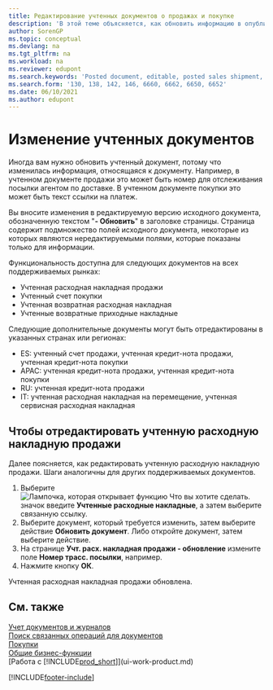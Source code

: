 ```yaml
---
title: Редактирование учтенных документов о продажах и покупке
description: 'В этой теме объясняется, как обновить информацию в опубликованном документе, таком как расходная накладная продажи или счет-фактура покупки, когда соответствующая информация изменилась.'
author: SorenGP
ms.topic: conceptual
ms.devlang: na
ms.tgt_pltfrm: na
ms.workload: na
ms.reviewer: edupont
ms.search.keywords: 'Posted document, editable, posted sales shipment, posted purchase invoice, posted return shipment, posted return receipt, Business Central, business document'
ms.search.form: '130, 138, 142, 146, 6660, 6662, 6650, 6652'
ms.date: 06/10/2021
ms.author: edupont
---
```

# <a name="edit-posted-documents"></a>Изменение учтенных документов

Иногда вам нужно обновить учтенный документ, потому что изменилась информация, относящаяся к документу. Например, в учтенном документе продажи это может быть номер для отслеживания посылки агентом по доставке. В учтенном документе покупки это может быть текст ссылки на платеж.

Вы вносите изменения в редактируемую версию исходного документа, обозначенную текстом "**- Обновить**" в заголовке страницы. Страница содержит подмножество полей исходного документа, некоторые из которых являются нередактируемыми полями, которые показаны только для информации.

Функциональность доступна для следующих документов на всех поддерживаемых рынках:

- Учтенная расходная накладная продажи
- Учтенный счет покупки
- Учтенная возвратная расходная накладная
- Учтенные возвратные приходные накладные

Следующие дополнительные документы могут быть отредактированы в указанных странах или регионах:

- ES: учтенный счет продажи, учтенная кредит-нота продажи, учтенная кредит-нота покупки
- APAC: учтенная кредит-нота продажи, учтенная кредит-нота покупки
- RU: учтенная кредит-нота продажи
- IT: учтенная расходная накладная на перемещение, учтенная сервисная расходная накладная

## <a name="to-edit-a-posted-sales-shipment"></a>Чтобы отредактировать учтенную расходную накладную продажи

Далее поясняется, как редактировать учтенную расходную накладную продажи. Шаги аналогичны для других поддерживаемых документов.

1. Выберите ![Лампочка, которая открывает функцию Что вы хотите сделать.](media/ui-search/search_small.png "Что вы хотите сделать") значок введите **Учтенные расходные накладные**, а затем выберите связанную ссылку.
2. Выберите документ, который требуется изменить, затем выберите действие **Обновить документ**. Либо откройте документ, затем выберите действие.
3. На странице **Учт. расх. накладная продажи - обновление** измените поле **Номер трасс. посылки**, например.
4. Нажмите кнопку **ОК**.

Учтенная расходная накладная продажи обновлена.

## <a name="see-also"></a>См. также

[Учет документов и журналов](ui-post-documents-journals.md)  
[Поиск связанных операций для документов](ui-find-entries.md)  
[Покупки](purchasing-manage-purchasing.md)  
[Общие бизнес-функции](ui-across-business-areas.md)  
[Работа с [!INCLUDE[prod_short](includes/prod_short.md)]](ui-work-product.md)  

[!INCLUDE[footer-include](includes/footer-banner.md)]
